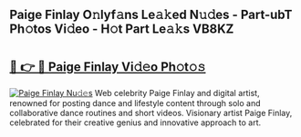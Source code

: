 ## Paige Finlay O𝚗lyf𝚊ns Le𝚊𝚔ed N𝚞𝚍es - Part-ubT Ph𝚘tos Vi𝚍eo - H𝚘t Part Le𝚊𝚔s VB8KZ

# <h2><a href="http://hf65bx.feru.top/?c=Paige+Finlay">🔗 👉 🔴 Paige Finlay Vi𝚍𝚎o Ph𝚘t𝚘𝚜</a></h2>

[![Paige Finlay Nu𝚍𝚎s](https://i.imgur.com/0TWrTi3.gif)](http://hf65bx.feru.top/?c=Paige+Finlay)
Web celebrity Paige Finlay and digital artist, renowned for posting dance and lifestyle content through solo and collaborative dance routines and short videos. Visionary artist Paige Finlay, celebrated for their creative genius and innovative approach to art. 
